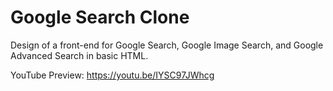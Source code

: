 # Google Search Clone
 
Design of a front-end for Google Search, Google Image Search, and Google Advanced Search in basic HTML.

YouTube Preview: https://youtu.be/IYSC97JWhcg
